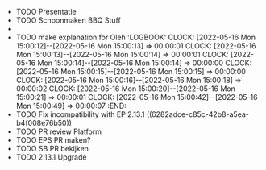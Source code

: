 - TODO Presentatie
- TODO Schoonmaken BBQ Stuff
-
- TODO make explanation for Oleh
  :LOGBOOK:
  CLOCK: [2022-05-16 Mon 15:00:12]--[2022-05-16 Mon 15:00:13] =>  00:00:01
  CLOCK: [2022-05-16 Mon 15:00:13]--[2022-05-16 Mon 15:00:14] =>  00:00:01
  CLOCK: [2022-05-16 Mon 15:00:14]--[2022-05-16 Mon 15:00:14] =>  00:00:00
  CLOCK: [2022-05-16 Mon 15:00:15]--[2022-05-16 Mon 15:00:15] =>  00:00:00
  CLOCK: [2022-05-16 Mon 15:00:16]--[2022-05-16 Mon 15:00:18] =>  00:00:02
  CLOCK: [2022-05-16 Mon 15:00:20]--[2022-05-16 Mon 15:00:21] =>  00:00:01
  CLOCK: [2022-05-16 Mon 15:00:42]--[2022-05-16 Mon 15:00:49] =>  00:00:07
  :END:
- TODO Fix incompatibility with EP 2.13.1 ((6282adce-c85c-42b8-a5ea-b4f008e76b50))
- TODO PR review Platform
- TODO EPS PR maken?
- TODO SB PR bekijken
- TODO 2.13.1 Upgrade